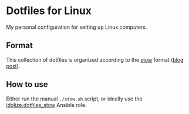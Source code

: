 # Dotfiles for Linux

My personal configuration for setting up Linux computers.

## Format

This collection of dotfiles is organized according to the [stow](https://www.gnu.org/software/stow/) format ([blog post](https://brandon.invergo.net/news/2012-05-26-using-gnu-stow-to-manage-your-dotfiles.html)).

## How to use

Either run the manual `./stow.sh` script, or ideally use the [idolize.dotfiles_stow](https://github.com/idolize/ansible-role-dotfiles-stow) Ansible role.
